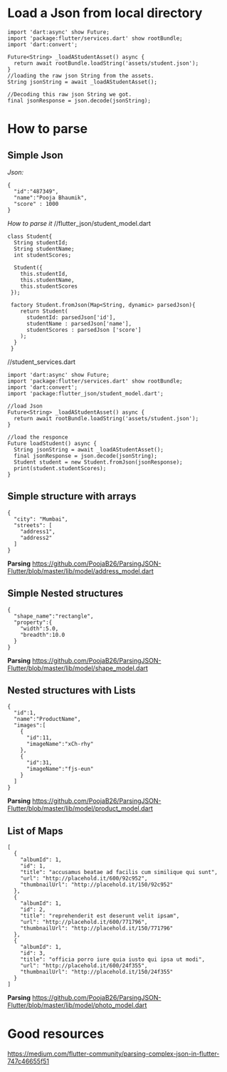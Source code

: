 # Load a Json from local directory
```
import 'dart:async' show Future;
import 'package:flutter/services.dart' show rootBundle;
import 'dart:convert';

Future<String> _loadAStudentAsset() async {
  return await rootBundle.loadString('assets/student.json');
}
//loading the raw json String from the assets.
String jsonString = await _loadAStudentAsset();

//Decoding this raw json String we got.
final jsonResponse = json.decode(jsonString);
```

# How to parse 

## Simple Json
*Json:*
```
{
  "id":"487349",
  "name":"Pooja Bhaumik",
  "score" : 1000
}
```
*How to parse it*
//flutter_json/student_model.dart
```
class Student{
  String studentId;
  String studentName;
  int studentScores;

  Student({
    this.studentId,
    this.studentName,
    this.studentScores
 });
 
 factory Student.fromJson(Map<String, dynamic> parsedJson){
    return Student(
      studentId: parsedJson['id'],
      studentName : parsedJson['name'],
      studentScores : parsedJson ['score']
    );
  }
 }
```
  //student_services.dart
```
import 'dart:async' show Future;
import 'package:flutter/services.dart' show rootBundle;
import 'dart:convert';
import 'package:flutter_json/student_model.dart';

//load Json
Future<String> _loadAStudentAsset() async {
  return await rootBundle.loadString('assets/student.json');
}

//load the responce
Future loadStudent() async {
  String jsonString = await _loadAStudentAsset();
  final jsonResponse = json.decode(jsonString);
  Student student = new Student.fromJson(jsonResponse);
  print(student.studentScores);
}
```  


## Simple structure with arrays
```
{
  "city": "Mumbai",
  "streets": [
    "address1",
    "address2"
  ]
}
```
**Parsing**
https://github.com/PoojaB26/ParsingJSON-Flutter/blob/master/lib/model/address_model.dart

## Simple Nested structures
```
{
  "shape_name":"rectangle",
  "property":{
    "width":5.0,
    "breadth":10.0
  }
}
```
**Parsing**
https://github.com/PoojaB26/ParsingJSON-Flutter/blob/master/lib/model/shape_model.dart

## Nested structures with Lists
```
{
  "id":1,
  "name":"ProductName",
  "images":[
    {
      "id":11,
      "imageName":"xCh-rhy"
    },
    {
      "id":31,
      "imageName":"fjs-eun"
    }
  ]
}
```
**Parsing**
https://github.com/PoojaB26/ParsingJSON-Flutter/blob/master/lib/model/product_model.dart

## List of Maps
```
[
  {
    "albumId": 1,
    "id": 1,
    "title": "accusamus beatae ad facilis cum similique qui sunt",
    "url": "http://placehold.it/600/92c952",
    "thumbnailUrl": "http://placehold.it/150/92c952"
  },
  {
    "albumId": 1,
    "id": 2,
    "title": "reprehenderit est deserunt velit ipsam",
    "url": "http://placehold.it/600/771796",
    "thumbnailUrl": "http://placehold.it/150/771796"
  },
  {
    "albumId": 1,
    "id": 3,
    "title": "officia porro iure quia iusto qui ipsa ut modi",
    "url": "http://placehold.it/600/24f355",
    "thumbnailUrl": "http://placehold.it/150/24f355"
  }
]
```
**Parsing**
https://github.com/PoojaB26/ParsingJSON-Flutter/blob/master/lib/model/photo_model.dart

# Good resources
https://medium.com/flutter-community/parsing-complex-json-in-flutter-747c46655f51
